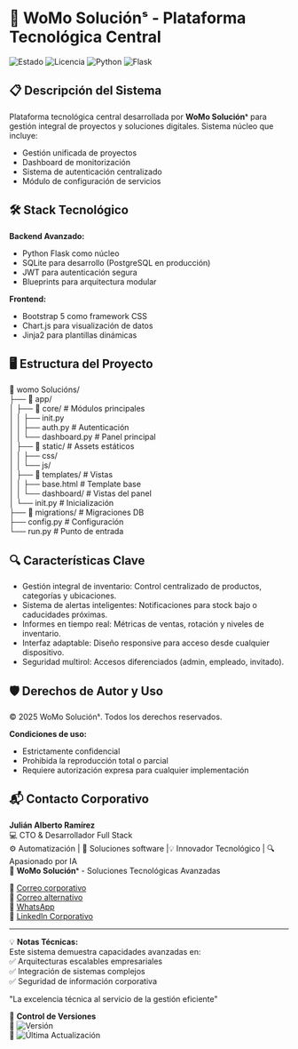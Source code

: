 # 🚀 WoMo Soluciónˢ - Plataforma Tecnológica Central

![Estado](https://img.shields.io/badge/🚀_En_Desarrollo-active-orange) 
![Licencia](https://img.shields.io/badge/Licencia-🔒_Privada-red)
![Python](https://img.shields.io/badge/Python-3776AB?logo=python&logoColor=white)
![Flask](https://img.shields.io/badge/Flask-000000?logo=flask&logoColor=white)

## 📋 Descripción del Sistema

Plataforma tecnológica central desarrollada por **WoMo Soluciónˢ** para gestión integral de proyectos y soluciones digitales. Sistema núcleo que incluye:

- Gestión unificada de proyectos
- Dashboard de monitorización
- Sistema de autenticación centralizado
- Módulo de configuración de servicios

## 🛠 Stack Tecnológico

**Backend Avanzado:**
- Python Flask como núcleo
- SQLite para desarrollo (PostgreSQL en producción)
- JWT para autenticación segura
- Blueprints para arquitectura modular

**Frontend:**
- Bootstrap 5 como framework CSS
- Chart.js para visualización de datos
- Jinja2 para plantillas dinámicas

## 🖥️ Estructura del Proyecto
📁 womo Solucións/  
├── 📂 app/  
│ ├── 📂 core/ # Módulos principales  
│ │ ├── init.py  
│ │ ├── auth.py # Autenticación  
│ │ └── dashboard.py # Panel principal  
│ ├── 📂 static/ # Assets estáticos  
│ │ ├── css/  
│ │ └── js/  
│ ├── 📂 templates/ # Vistas  
│ │ ├── base.html # Template base  
│ │ └── dashboard/ # Vistas del panel  
│ └── init.py # Inicialización  
├── 📂 migrations/ # Migraciones DB  
├── config.py # Configuración  
└── run.py # Punto de entrada  


## 🔍 Características Clave
- Gestión integral de inventario: Control centralizado de productos, categorías y ubicaciones.
- Sistema de alertas inteligentes: Notificaciones para stock bajo o caducidades próximas.
- Informes en tiempo real: Métricas de ventas, rotación y niveles de inventario.
- Interfaz adaptable: Diseño responsive para acceso desde cualquier dispositivo.
- Seguridad multirol: Accesos diferenciados (admin, empleado, invitado).

## 🛡️ Derechos de Autor y Uso

© 2025 WoMo Soluciónˢ. Todos los derechos reservados.

**Condiciones de uso:**
- Estrictamente confidencial
- Prohibida la reproducción total o parcial
- Requiere autorización expresa para cualquier implementación

## 📬 Contacto Corporativo

**Julián Alberto Ramírez**  
💻 CTO & Desarrollador Full Stack   
⚙️ Automatización | 🧩 Soluciones software |💡 Innovador Tecnológico | 🔍 Apasionado por IA  
🏢 **WoMo Soluciónˢ** - Soluciones Tecnológicas Avanzadas  

📧 [Correo corporativo](mailto:womostd@gmail.com)  
📧 [Correo alternativo](mailto:juliram81@hotmail.com)  
📱 [WhatsApp](https://wa.me/573180401930)  
🔗 [LinkedIn Corporativo](https://www.linkedin.com/company/womo-Solucions/)  
   
---

💡 **Notas Técnicas:**  
Este sistema demuestra capacidades avanzadas en:  
✅ Arquitecturas escalables empresariales  
✅ Integración de sistemas complejos  
✅ Seguridad de información corporativa  

"La excelencia técnica al servicio de la gestión eficiente"


📅 **Control de Versiones**  
📅 ![Versión](https://img.shields.io/badge/Versión-3.2.0-blue)  
🔄 ![Última Actualización](https://img.shields.io/badge/Actualizado-Jun_2025-green)
